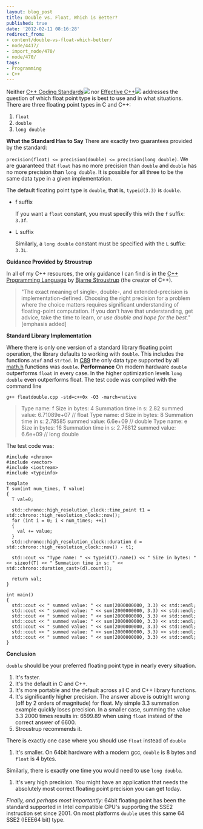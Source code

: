 ```yaml
---
layout: blog_post
title: Double vs. Float, Which is Better?
published: true
date: '2012-02-11 08:16:28'
redirect_from:
- content/double-vs-float-which-better/
- node/4417/
- import_node/470/
- node/470/
tags:
- Programming
- C++
---
```


Neither [C++ Coding Standards](http://www.amazon.com/gp/product/0321113586/ref=as_li_tf_tl?ie=UTF8&tag=empcra-20&linkCode=as2&camp=1789&creative=9325&creativeASIN=0321113586)![](http://www.assoc-amazon.com/e/ir?t=empcra-20&l=as2&o=1&a=0321113586) nor [Effective C++](http://www.amazon.com/gp/product/0321334876/ref=as_li_tf_tl?ie=UTF8&tag=empcra-20&linkCode=as2&camp=1789&creative=9325&creativeASIN=0321334876)![](http://www.assoc-amazon.com/e/ir?t=empcra-20&l=as2&o=1&a=0321334876) addresses the question of which float point type is best to use and in what situations. There are three floating point types in C and C++:

1.  `float`
2.  `double`
3.  `long double`

**What the Standard Has to Say** There are exactly two guarantees provided by the standard:

`precision(float) <= precision(double) <= precision(long double)`. We are guaranteed that `float` has no more precision than `double` and `double` has no more precision than `long double`. It is possible for all three to be the same data type in a given implementation.

The default floating point type is `double`, that is, `typeid(3.3)` is `double`.

 - f suffix  
   
   If you want a `float` constant, you must specify this with the `f` suffix: `3.3f`.

 - L suffix  

   Similarly, a `long double` constant must be specified with the `L` suffix: `3.3L`.

**Guidance Provided by Stroustrup** 

In all of my C++ resources, the only guidance I can find is in the [C++ Programming Language](http://en.wikipedia.org/wiki/The_C%2B%2B_Programming_Language) by [Bjarne Stroustrup](http://en.wikipedia.org/wiki/Bjarne_Stroustrup) (the creator of C++).

> "The exact meaning of single-, double-, and extended-precision is implementation-defined. Choosing the right precision for a problem where the choice matters requires significant understanding of floating-point computation. If you don't have that understanding, get advice, take the time to learn, or *use double and hope for the best.*" [emphasis added]

**Standard Library Implementation** 

Where there is only one version of a standard library floating point operation, the library defaults to working with `double`. This includes the functions `atof` and `strtod`. In [C89](http://en.wikipedia.org/wiki/C89_(C_version)#C89) the only data type supported by all [math.h](http://en.wikipedia.org/wiki/C_mathematical_functions#Overview_of_functions) functions was `double`. **Performance** On modern hardware `double` outperforms `float` in every case. In the higher optimization levels `long double` even outperforms float. The test code was compiled with the command line

    g++ floatdouble.cpp -std=c++0x -O3 -march=native

> Type name: f Size in bytes: 4 Summation time in s: 2.82 summed value: 6.71089e+07 // float 
> Type name: d Size in bytes: 8 Summation time in s: 2.78585 summed value: 6.6e+09 // double 
> Type name: e Size in bytes: 16 Summation time in s: 2.76812 summed value: 6.6e+09 // long double

The test code was:

    #include <chrono>
    #include <vector>
    #include <iostream>
    #include <typeinfo>

    template
    T sum(int num_times, T value)
    {
      T val=0;

      std::chrono::high_resolution_clock::time_point t1 = std::chrono::high_resolution_clock::now();
      for (int i = 0; i < num_times; ++i)
      {
        val += value;
      }
      std::chrono::high_resolution_clock::duration d = std::chrono::high_resolution_clock::now() - t1;

      std::cout << "Type name: " << typeid(T).name() << " Size in bytes: " << sizeof(T) << " Summation time in s: " << std::chrono::duration_cast>(d).count(); 

      return val;
    }

    int main()
    {
      std::cout << " summed value: " << sum(2000000000, 3.3) << std::endl;
      std::cout << " summed value: " << sum(2000000000, 3.3) << std::endl;
      std::cout << " summed value: " << sum(2000000000, 3.3) << std::endl;
      std::cout << " summed value: " << sum(2000000000, 3.3) << std::endl;
      std::cout << " summed value: " << sum(2000000000, 3.3) << std::endl;
      std::cout << " summed value: " << sum(2000000000, 3.3) << std::endl;
      std::cout << " summed value: " << sum(2000000000, 3.3) << std::endl;
    }

**Conclusion** 

`double` should be your preferred floating point type in nearly every situation.

1.  It's faster.
2.  It's the default in C and C++.
3.  It's more portable and the default across all C and C++ library functions.
4.  It's significantly higher precision. The answer above is outright wrong (off by 2 orders of magnitude) for float. My simple 3.3 summation example quickly loses precision. In a smaller case, summing the value 3.3 2000 times results in: 6599.89 when using `float` instead of the correct answer of 6600.
5.  Stroustrup recommends it.

There is exactly one case where you should use `float` instead of `double`

1.  It's smaller. On 64bit hardware with a modern gcc, `double` is 8 bytes and `float` is 4 bytes.

Similarly, there is exactly one time you would need to use `long double`.

1.  It's very high precision. You might have an application that needs the absolutely most correct floating point precision you can get today.

*Finally, and perhaps most importantly*: 64bit floating point has been the standard supported in Intel compatible CPU's supporting the SSE2 instruction set since 2001. On most platforms `double` uses this same 64 SSE2 (IEEE64 bit) type.
